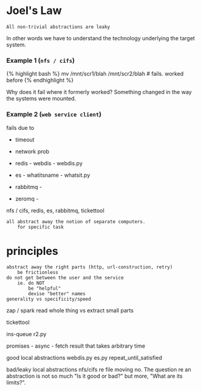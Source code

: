 Joel's Law 
===================================================
`All non-trivial abstractions are leaky`

In other words we have to understand the technology underlying the target
system.


### Example 1 (`nfs / cifs`)

{% highlight bash %}
mv /mnt/scr1/blah /mnt/scr2/blah # fails.  worked before
{% endhighlight %}

Why does it fail where it formerly worked?   Something changed in the way the
systems were mounted.




### Example 2 (`web service client`)

fails due to

* timeout
* network prob


* redis - webdis - webdis.py
* es - whatitsname - whatsit.py
* rabbitmq -
* zeromq -

nfs / cifs, redis, es, rabbitmq, tickettool

    all abstract away the notion of separate computers.
        for specific task

# principles #
    abstract away the right parts (http, url-construction, retry)
        be frictionless
    do not get between the user and the service
        ie. do NOT
            be "helpful"
            devise "better" names
    generality vs specificity/speed


zap / spark
    read whole thing vs
    extract small parts

tickettool

ins-queue
    r2.py


promises - async - fetch result that takes arbitrary time


good local abstractions
    webdis.py
    es.py
    repeat_until_satisfied


bad/leaky local abstractions
    nfs/cifs  re file moving
    no.   The question re an abstraction is not so much "Is it good or bad?"
    but more,  "What are its limits?".






